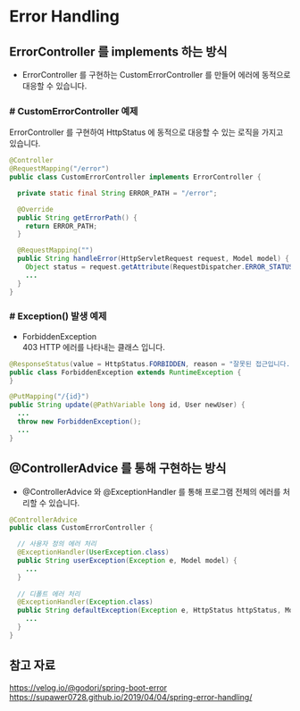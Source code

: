 # Error Handling

## ErrorController 를 implements 하는 방식
- ErrorController 를 구현하는 CustomErrorController 를 만들어 에러에 동적으로 대응할 수 있습니다. 

### # CustomErrorController 예제
 ErrorController 를 구현하여 HttpStatus 에 동적으로 대응할 수 있는 로직을 가지고 있습니다.

```java
@Controller
@RequestMapping("/error")
public class CustomErrorController implements ErrorController {

  private static final String ERROR_PATH = "/error";

  @Override
  public String getErrorPath() {
    return ERROR_PATH;
  }

  @RequestMapping("")
  public String handleError(HttpServletRequest request, Model model) {
    Object status = request.getAttribute(RequestDispatcher.ERROR_STATUS_CODE);
    ...
  }
}
```

### # Exception() 발생 예제

- ForbiddenException   
 403 HTTP 에러를 나타내는 클래스 입니다.

```java
@ResponseStatus(value = HttpStatus.FORBIDDEN, reason = "잘못된 접근입니다.")
public class ForbiddenException extends RuntimeException {
}
```

```java
@PutMapping("/{id}")
public String update(@PathVariable long id, User newUser) {
  ...
  throw new ForbiddenException();
  ...
}
```  

## @ControllerAdvice 를 통해 구현하는 방식
- @ControllerAdvice 와 @ExceptionHandler 를 통해 프로그램 전체의 에러를 처리할 수 있습니다.

```java
@ControllerAdvice
public class CustomErrorController {

  // 사용자 정의 에러 처리
  @ExceptionHandler(UserException.class)
  public String userException(Exception e, Model model) {
    ...
  }
    
  // 디폴트 에러 처리
  @ExceptionHandler(Exception.class)
  public String defaultException(Exception e, HttpStatus httpStatus, Model model) {
    ... 
  }
}
```

## 참고 자료
https://velog.io/@godori/spring-boot-error  
https://supawer0728.github.io/2019/04/04/spring-error-handling/
